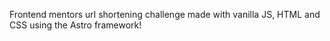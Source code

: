 Frontend mentors url shortening challenge made with vanilla JS, HTML and CSS using the Astro framework!
